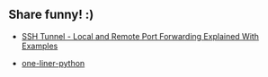 ## Share funny! :)

- [SSH Tunnel - Local and Remote Port Forwarding Explained With Examples](SSH-Tunnel-Local-and-Remote-Port-Forwarding-Explained-With-Examples)

- [one-liner-python](one-liner-python)
